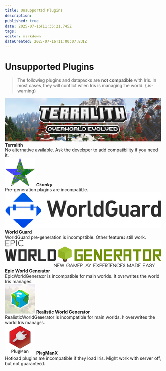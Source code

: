 ```yaml
---
title: Unsupported Plugins
description: 
published: true
date: 2025-07-16T11:35:21.745Z
tags: 
editor: markdown
dateCreated: 2025-07-16T11:00:07.831Z
---
```


# Unsupported Plugins
> The following plugins and datapacks are **not compatible** with Iris. In most cases, they will conflict when Iris is managing the world.
{.is-warning}

<div class="grid-unsupported">
<div class="card-unsupported">
  <img src="/iris_docs/unsupported_plugins/terralith.png" alt="Terralith Datapack">
  <strong>Terralith</strong><br>
  No alternative available. Ask the developer to add compatibility if you need it.
</div>

<div class="card-unsupported">
  <img src="/iris_docs/unsupported_plugins/chunky.webp" alt="Chunky">
  <strong>Chunky</strong><br>
  Pre-generation plugins are incompatible. 
</div>

<div class="card-unsupported">
  <img src="/iris_docs/unsupported_plugins/worldguard.png" alt="WorldGuard">
  <strong>World Guard</strong><br>
  WorldGuard pre-generation is incompatible. Other features still work.
</div>

<div class="card-unsupported">
  <img src="/iris_docs/unsupported_plugins/ewg.webp" alt="EWG">
  <strong>Epic World Generator</strong><br>
  EpicWorldGenerator is incompatible for main worlds. It overwrites the world Iris manages.
</div>

<div class="card-unsupported">
  <img src="/iris_docs/unsupported_plugins/rwg.jpg" alt="RWG">
  <strong>Realistic World Generator</strong><br>
  RealisticWorldGenerator is incompatible for main worlds. It overwrites the world Iris manages.
</div>

<div class="card-unsupported">
  <img src="/iris_docs/unsupported_plugins/plugmanx.png" alt="PlugManX">
  <strong>PlugManX</strong><br>
  Hotload plugins are incompatible if they load Iris. Might work with server off, but not guaranteed.
</div>



</div>
